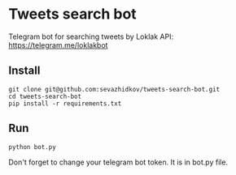 # Tweets search bot
Telegram bot for searching tweets by Loklak API: https://telegram.me/loklakbot
## Install
```
git clone git@github.com:sevazhidkov/tweets-search-bot.git
cd tweets-search-bot
pip install -r requirements.txt
```
## Run
```
python bot.py
```
Don't forget to change your telegram bot token. It is in bot.py file.
